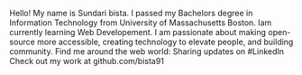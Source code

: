 Hello!
My name is Sundari bista. I passed my Bachelors degree in Information Technology from University of Massachusetts Boston. Iam currently learning Web Developement. I am passionate about making open-source more accessible, creating technology to elevate people, and building community.
Find me around the web world:
Sharing updates on #LinkedIn
Check out my work at github.com/bista91
